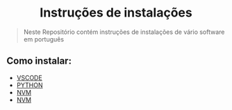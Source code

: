 <h1 align="center"> Instruções de instalações </h1>

> Neste Repositório contém instruções de instalações de vário software em português

## Como instalar:
- [VSCODE](READMEAUX/VSCODE.md)
- [PYTHON](READMEAUX/PYTHON.md)
- [NVM](READMEAUX/NVM.md)
- [NVM](READMEAUX/Angular.md)
